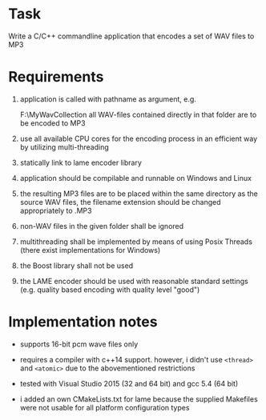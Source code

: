 # Task

Write a C/C++ commandline application that encodes a set of WAV files to MP3
 
# Requirements
 
1. application is called with pathname as argument, e.g.

   <applicationname> F:\MyWavCollection all WAV-files contained directly in that folder are to be encoded to MP3

2. use all available CPU cores for the encoding process in an efficient way by utilizing multi-threading
 
3. statically link to lame encoder library
 
4. application should be compilable and runnable on Windows and Linux

5. the resulting MP3 files are to be placed within the same directory as the source WAV files, the filename extension should be changed appropriately to .MP3
 
6. non-WAV files in the given folder shall be ignored
 
7. multithreading shall be implemented by means of using Posix Threads (there exist implementations for Windows)
 
8. the Boost library shall not be used
 
9. the LAME encoder should be used with reasonable standard settings (e.g. quality based encoding with quality level "good")

# Implementation notes

* supports 16-bit pcm wave files only

* requires a compiler with c++14 support. however, i didn't use `<thread>` and `<atomic>` due to the abovementioned restrictions

* tested with Visual Studio 2015 (32 and 64 bit) and gcc 5.4 (64 bit)

* i added an own CMakeLists.txt for lame because the supplied Makefiles were not usable for all platform configuration types
